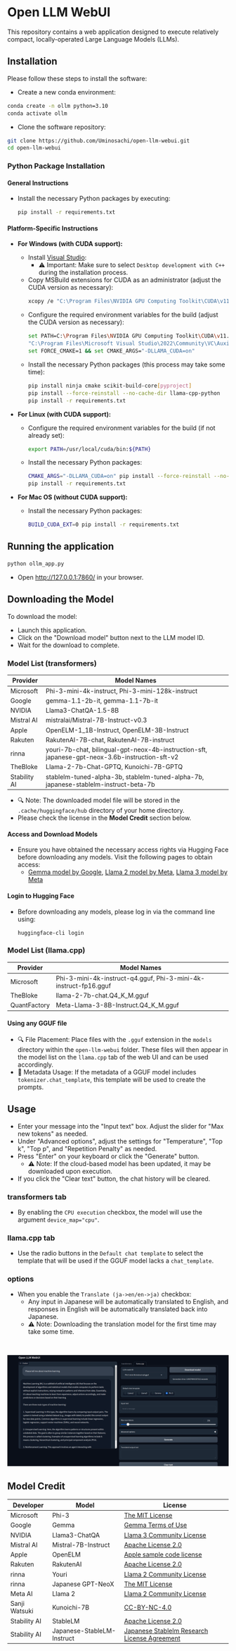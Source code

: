 # Open LLM WebUI

This repository contains a web application designed to execute relatively compact, locally-operated Large Language Models (LLMs).

## Installation

Please follow these steps to install the software:

* Create a new conda environment:
```bash
conda create -n ollm python=3.10
conda activate ollm
```

* Clone the software repository:
```bash
git clone https://github.com/Uminosachi/open-llm-webui.git
cd open-llm-webui
```

### Python Package Installation

#### General Instructions
* Install the necessary Python packages by executing:
  ```bash
  pip install -r requirements.txt
  ```

#### Platform-Specific Instructions
* **For Windows (with CUDA support):**
  - Install [Visual Studio](https://learn.microsoft.com/ja-jp/visualstudio/install/install-visual-studio?view=vs-2022):
    - ⚠️ Important: Make sure to select `Desktop development with C++` during the installation process.
  - Copy MSBuild extensions for CUDA as an administrator (adjust the CUDA version as necessary):
    ```bash
    xcopy /e "C:\Program Files\NVIDIA GPU Computing Toolkit\CUDA\v11.8\extras\visual_studio_integration\MSBuildExtensions" "C:\Program Files\Microsoft Visual Studio\2022\Community\MSBuild\Microsoft\VC\v170\BuildCustomizations"
    ```
  - Configure the required environment variables for the build (adjust the CUDA version as necessary):
    ```bash
    set PATH=C:\Program Files\NVIDIA GPU Computing Toolkit\CUDA\v11.8\bin;%PATH%
    "C:\Program Files\Microsoft Visual Studio\2022\Community\VC\Auxiliary\Build\vcvars64.bat"
    set FORCE_CMAKE=1 && set CMAKE_ARGS="-DLLAMA_CUDA=on"
    ```
  - Install the necessary Python packages (this process may take some time):
    ```bash
    pip install ninja cmake scikit-build-core[pyproject]
    pip install --force-reinstall --no-cache-dir llama-cpp-python
    pip install -r requirements.txt
    ```

* **For Linux (with CUDA support):**
  - Configure the required environment variables for the build (if not already set):
    ```bash
    export PATH=/usr/local/cuda/bin:${PATH}
    ```
  - Install the necessary Python packages:
    ```bash
    CMAKE_ARGS="-DLLAMA_CUDA=on" pip install --force-reinstall --no-cache-dir llama-cpp-python
    pip install -r requirements.txt
    ```

* **For Mac OS (without CUDA support):**
  - Install the necessary Python packages:
    ```bash
    BUILD_CUDA_EXT=0 pip install -r requirements.txt
    ```

## Running the application

```bash
python ollm_app.py
```

* Open http://127.0.0.1:7860/ in your browser.

## Downloading the Model

To download the model:
* Launch this application.
* Click on the "Download model" button next to the LLM model ID.
* Wait for the download to complete.

### Model List (transformers)

| Provider      | Model Names                                                                                |
|---------------|--------------------------------------------------------------------------------------------|
| Microsoft     | Phi-3-mini-4k-instruct, Phi-3-mini-128k-instruct                                           |
| Google        | gemma-1.1-2b-it, gemma-1.1-7b-it                                                           |
| NVIDIA        | Llama3-ChatQA-1.5-8B                                                                       |
| Mistral AI    | mistralai/Mistral-7B-Instruct-v0.3                                                         |
| Apple         | OpenELM-1_1B-Instruct, OpenELM-3B-Instruct                                                 |
| Rakuten       | RakutenAI-7B-chat, RakutenAI-7B-instruct                                                   |
| rinna         | youri-7b-chat, bilingual-gpt-neox-4b-instruction-sft, japanese-gpt-neox-3.6b-instruction-sft-v2 |
| TheBloke      | Llama-2-7b-Chat-GPTQ, Kunoichi-7B-GPTQ                                                     |
| Stability AI  | stablelm-tuned-alpha-3b, stablelm-tuned-alpha-7b, japanese-stablelm-instruct-beta-7b       |

* 🔍 Note: The downloaded model file will be stored in the `.cache/huggingface/hub` directory of your home directory.
* Please check the license in the **Model Credit** section below.

#### Access and Download Models
* Ensure you have obtained the necessary access rights via Hugging Face before downloading any models. Visit the following pages to obtain access:
  - [Gemma model by Google](https://huggingface.co/google/gemma-1.1-2b-it), [Llama 2 model by Meta](https://huggingface.co/meta-llama/Llama-2-7b-hf), [Llama 3 model by Meta](https://huggingface.co/meta-llama/Meta-Llama-3-8B)

#### Login to Hugging Face
* Before downloading any models, please log in via the command line using:
  ```
  huggingface-cli login
  ```

### Model List (llama.cpp)

| Provider      | Model Names                                                                                |
|---------------|--------------------------------------------------------------------------------------------|
| Microsoft     | Phi-3-mini-4k-instruct-q4.gguf, Phi-3-mini-4k-instruct-fp16.gguf                           |
| TheBloke      | llama-2-7b-chat.Q4_K_M.gguf                                                                |
| QuantFactory  | Meta-Llama-3-8B-Instruct.Q4_K_M.gguf                                                       |

#### Using any GGUF file
* 🔍 File Placement: Place files with the `.gguf` extension in the `models` directory within the `open-llm-webui` folder. These files will then appear in the model list on the `llama.cpp` tab of the web UI and can be used accordingly.
* 📝 Metadata Usage: If the metadata of a GGUF model includes `tokenizer.chat_template`, this template will be used to create the prompts.

## Usage

* Enter your message into the "Input text" box. Adjust the slider for "Max new tokens" as needed.
* Under "Advanced options", adjust the settings for "Temperature", "Top k", "Top p", and "Repetition Penalty" as needed.
* Press "Enter" on your keyboard or click the "Generate" button.
   - ⚠️ Note: If the cloud-based model has been updated, it may be downloaded upon execution.
* If you click the "Clear text" button, the chat history will be cleared.

### transformers tab
* By enabling the `CPU execution` checkbox, the model will use the argument `device_map="cpu"`.

### llama.cpp tab
* Use the radio buttons in the `Default chat template` to select the template that will be used if the GGUF model lacks a `chat_template`.

### options
* When you enable the `Translate (ja->en/en->ja)` checkbox:
   - Any input in Japanese will be automatically translated to English, and responses in English will be automatically translated back into Japanese.
   - ⚠️ Note: Downloading the translation model for the first time may take some time.

<br>

![UI image](images/open-ollm-webui_ui_image_1.png)

## Model Credit

| Developer           | Model                        | License                                                        |
|---------------------|------------------------------|----------------------------------------------------------------|
| Microsoft           | Phi-3                        | [The MIT License](https://opensource.org/licenses/MIT)         |
| Google              | Gemma                        | [Gemma Terms of Use](https://ai.google.dev/gemma/terms)        |
| NVIDIA              | Llama3-ChatQA                | [Llama 3 Community License](https://huggingface.co/meta-llama/Meta-Llama-3-8B/blob/main/LICENSE) |
| Mistral AI          | Mistral-7B-Instruct          | [Apache License 2.0](https://huggingface.co/datasets/choosealicense/licenses/blob/main/markdown/apache-2.0.md) |
| Apple               | OpenELM                      | [Apple sample code license](https://huggingface.co/apple/OpenELM-1_1B-Instruct/blob/main/LICENSE) |
| Rakuten             | RakutenAI                    | [Apache License 2.0](https://huggingface.co/datasets/choosealicense/licenses/blob/main/markdown/apache-2.0.md) |
| rinna               | Youri                        | [Llama 2 Community License](https://ai.meta.com/llama/license/) |
| rinna               | Japanese GPT-NeoX            | [The MIT License](https://opensource.org/licenses/MIT)         |
| Meta AI             | Llama 2                      | [Llama 2 Community License](https://github.com/facebookresearch/llama/blob/main/LICENSE) |
| Sanji Watsuki       | Kunoichi-7B                  | [CC-BY-NC-4.0](https://spdx.org/licenses/CC-BY-NC-4.0)         |
| Stability AI        | StableLM                     | [Apache License 2.0](https://github.com/Stability-AI/StableLM/blob/main/LICENSE) |
| Stability AI        | Japanese-StableLM-Instruct   | [Japanese Stablelm Research License Agreement](https://huggingface.co/stabilityai/japanese-stablelm-instruct-alpha-7b/blob/main/LICENSE) |
